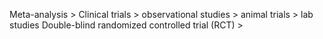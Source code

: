 Meta-analysis > Clinical trials > observational studies > animal trials > lab studies
Double-blind randomized controlled trial (RCT) > 